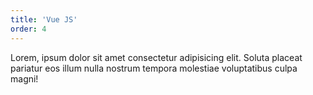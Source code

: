 ```yaml
---
title: 'Vue JS'
order: 4
---
```


Lorem, ipsum dolor sit amet consectetur adipisicing elit. Soluta placeat pariatur eos illum nulla nostrum tempora molestiae voluptatibus culpa magni!
